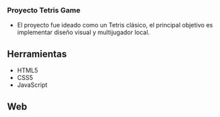### Proyecto Tetris Game

- El proyecto fue ideado como un Tetris clásico, el principal objetivo es implementar diseño visual y multijugador local.

## Herramientas

- HTML5
- CSS5
- JavaScript

## Web


